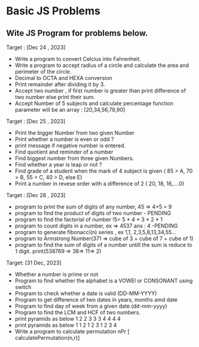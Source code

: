 # Basic JS Problems

## Wite JS Program for problems below.

Target : [Dec 24 , 2023]
- Write a program to convert Celcius into Fahrenheit.
- Write a program to accept radius of a circle and calculate the area and perimeter of the circle.
-  Decimal to OCTA and HEXA conversion
-  Print remainder after  dividing it by 3.
-  Accept two number , if first number is greater than print difference of two number else print their sum.
-  Accept Number of 5 subjects and calculate percentage
    function parameter will be an array : [20,34,56,78,90]

Target : [Dec 25 , 2023]
- Print the bigger Number from two given Number
- Print whether a number is even or odd ?
- print message if negative number is entered.
- Find quotient and reminder of a number
- Find biggest number from three given Numbers. 
- Find whether a year is leap or not ?  
- Find grade of a student when the mark of 4 subject is given ( 85 > A, 70 > B, 55 > C, 40 > D, else E) 
- Print a number in revese order with a difference of 2
  ( 20, 18, 16,....0)

Target : [Dec 28 , 2023]

- program to print the sum of digits of any number,  45 => 4+5 = 9
- program to find the product of digits of two number   - PENDING
- program to find the factorial of number !5= 5 * 4 * 3 * 2 * 1
- program to count digits in a number, ex => 4537  ans : 4   -PENDING
- program to generate fibonacci(n) series , ex  1,1, 2,3,5,8,13,34,55...
- program to Armstrong Number(371 => cube of 3 + cube of 7 + cube of 1)
- program to find the sum of digits of a number untill the sum is reduce to 1 digit. print(538769 => 38=> 11=> 2)

Target: [31 Dec, 2023]

- Whether a number is prime or not
- Program to find whether the alphabet is a VOWEl or CONSONANT using switch
- Program to check whether a date is valid (DD-MM-YYYY) 
- Program to get difference of two dates in years, months amd date
- Program to find day of week from a given date.(dd-mm-yyyy)
- Program to find the LCM and HCF of two numbers.
-  print pyramids as below
   1
   2 2
   3 3 3
   4 4 4 4
- print pyramids as below
   1
   1 2
   1 2 3
   1 2 3 4
-  Write a program to calculate permutation nPr [ calculatePermutation(n,r)]